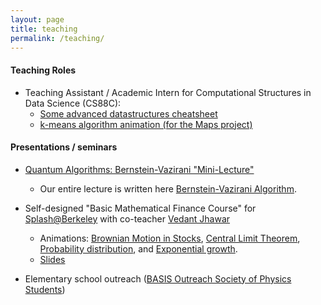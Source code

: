 ```yaml
---
layout: page
title: teaching
permalink: /teaching/
---
```


#### Teaching Roles
* Teaching Assistant / Academic Intern for Computational Structures in Data Science (CS88C):
	- <a href="https://bucket.funnyscar.com/coursework/Algorithms.pdf">Some advanced datastructures cheatsheet</a>
	- <a href="https://graphics.funnyscar.com/k-means/">k-means algorithm animation (for the Maps project)</a>


#### Presentations / seminars
*  <a href="https://youtu.be/2JSmKgIf9do">Quantum Algorithms: Bernstein-Vazirani "Mini-Lecture"</a>
	- Our entire lecture is written here <a href="https://funnyscar.com/writings/bernstein-vazirani">Bernstein-Vazirani Algorithm</a>.

* Self-designed "Basic Mathematical Finance Course" for <a href="https://berkeley.learningu.org/">Splash@Berkeley</a> with co-teacher <a href="https://www.linkedin.com/in/vedant-m-jhawar">Vedant Jhawar</a>
	- Animations: <a href="https://graphics.funnyscar.com/brownian-stocks">Brownian Motion in Stocks</a>, <a href="https://graphics.funnyscar.com/clt/">Central Limit Theorem</a>, <a href="https://graphics.funnyscar.com/points">Probability distribution</a>, and <a href="https://graphics.funnyscar.com/exponential-growth">Exponential growth</a>.
	- <a href="https://bucket.funnyscar.com/work/Mathematical-Finance.pptx">Slides</a>

* Elementary school outreach (<a href="https://crscience.org/outreach/basis/">BASIS Outreach Society of Physics Students</a>)